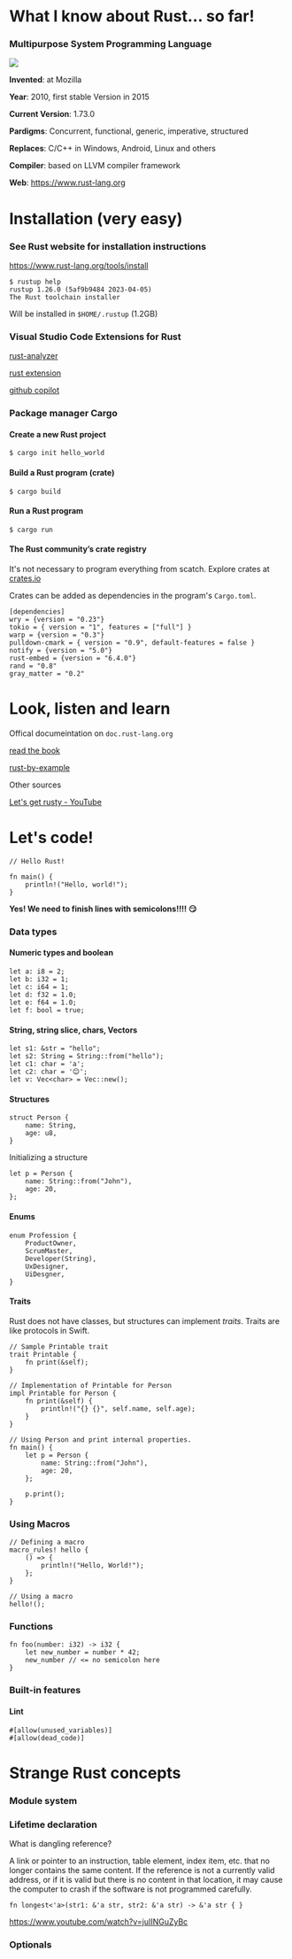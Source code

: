# What I know about Rust... so far!


### Multipurpose System Programming Language

![](rust-logo-blk.svg)

__Invented__: at Mozilla

__Year__: 2010, first stable Version in 2015

__Current Version__: 1.73.0

__Pardigms__: Concurrent, functional, generic, imperative, structured

__Replaces__: C/C++ in Windows, Android, Linux and others

__Compiler__: based on LLVM compiler framework

__Web__: https://www.rust-lang.org



# Installation (very easy)

### See Rust website for installation instructions

https://www.rust-lang.org/tools/install


    $ rustup help
    rustup 1.26.0 (5af9b9484 2023-04-05)
    The Rust toolchain installer


Will be installed in `$HOME/.rustup` (1.2GB)

### Visual Studio Code Extensions for Rust

[rust-analyzer](https://marketplace.visualstudio.com/items?itemName=rust-lang.rust-analyzer)

[rust extension](https://marketplace.visualstudio.com/items?itemName=1YiB.rust-bundle)

[github copilot](https://marketplace.visualstudio.com/items?itemName=GitHub.copilot)

### Package manager __Cargo__

#### Create a new Rust project

    $ cargo init hello_world

#### Build a Rust program (crate)

    $ cargo build

#### Run a Rust program

    $ cargo run

#### The Rust community’s crate registry

It's not necessary to program everything from scatch. Explore crates at [crates.io](https://crates.io)

Crates can be added as dependencies in the program's `Cargo.toml`. 

    [dependencies]
    wry = {version = "0.23"}
    tokio = { version = "1", features = ["full"] }
    warp = {version = "0.3"}
    pulldown-cmark = { version = "0.9", default-features = false }
    notify = {version = "5.0"}
    rust-embed = {version = "6.4.0"}
    rand = "0.8"
    gray_matter = "0.2"

# Look, listen and learn

Offical documeintation on `doc.rust-lang.org`

[read the book](https://doc.rust-lang.org/book/)

[rust-by-example](https://doc.rust-lang.org/rust-by-example/)

Other sources

[Let's get rusty - YouTube](https://www.youtube.com/@letsgetrusty)

# Let's code!



    // Hello Rust!

    fn main() {
        println!("Hello, world!");
    }

__Yes! We need to finish lines with semicolons!!!! 😏__

### Data types

#### Numeric types and boolean
    let a: i8 = 2;
    let b: i32 = 1;
    let c: i64 = 1;
    let d: f32 = 1.0;
    let e: f64 = 1.0;
    let f: bool = true;

#### String, string slice, chars, Vectors

    let s1: &str = "hello";
    let s2: String = String::from("hello");
    let c1: char = 'a';
    let c2: char = '😊';
    let v: Vec<char> = Vec::new();

#### Structures
    struct Person {
        name: String,
        age: u8,
    }

Initializing a structure

    let p = Person {
        name: String::from("John"),
        age: 20,
    };

#### Enums

    enum Profession {
        ProductOwner,
        ScrumMaster,
        Developer(String),
        UxDesigner,
        UiDesgner,
    }

#### Traits

Rust does not have classes, but structures can implement _traits_. Traits are like protocols in Swift.

    // Sample Printable trait
    trait Printable {
        fn print(&self);
    }

    // Implementation of Printable for Person
    impl Printable for Person {
        fn print(&self) {
            println!("{} {}", self.name, self.age);
        }
    }

    // Using Person and print internal properties.
    fn main() {
        let p = Person {
            name: String::from("John"),
            age: 20,
        };

        p.print();
    }

### Using Macros

    // Defining a macro
    macro_rules! hello {
        () => {
            println!("Hello, World!");
        };
    }

    // Using a macro
    hello!();


### Functions

    fn foo(number: i32) -> i32 {
        let new_number = number * 42;
        new_number // <= no semicolon here
    }

### Built-in features

#### Lint
    #[allow(unused_variables)]
    #[allow(dead_code)]

# Strange Rust concepts

### Module system
### Lifetime declaration

What is dangling reference?


A link or pointer to an instruction, table element, index item, etc. that no longer contains the same content. If the reference is not a currently valid address, or if it is valid but there is no content in that location, it may cause the computer to crash if the software is not programmed carefully.

`fn longest<'a>(str1: &'a str, str2: &'a str) -> &'a str { }`

https://www.youtube.com/watch?v=juIINGuZyBc

### Optionals
